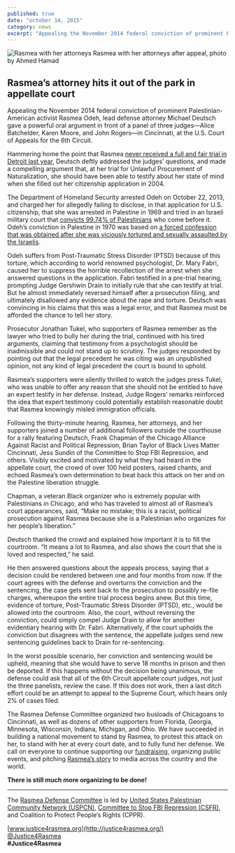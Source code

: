 ```yaml
---
published: true
date: "october 14, 2015"
category: news
excerpt: "Appealing the November 2014 federal conviction of prominent Palestinian-American activist Rasmea Odeh, lead defense attorney Michael Deutsch gave a powerful oral argument in front of a panel of three judges in Cincinnati, at the U.S. Court of Appeals for the 6th Circuit."
---
```


![Rasmea with her attorneys]({{site.baseurl}}/assets/img/rasmea-attornyes-after-appeal.jpg) Rasmea with her attorneys after appeal, photo by Ahmed Hamad 

## Rasmea’s attorney hits it out of the park in appellate court

Appealing the November 2014 federal conviction of prominent Palestinian-American activist Rasmea Odeh, lead defense attorney Michael Deutsch gave a powerful oral argument in front of a panel of three judges—Alice Batchelder, Karen Moore, and John Rogers—in Cincinnati, at the U.S. Court of Appeals for the 6th Circuit. 

Hammering home the point that Rasmea [never received a full and fair trial in Detroit last year](http://justice4rasmea.org/news/2014/11/10/rasmea-found-guilty/), Deutsch deftly addressed the judges’ questions, and made a compelling argument that, at her trial for Unlawful Procurement of Naturalization, she should have been able to testify about her state of mind when she filled out her citizenship application in 2004.

The Department of Homeland Security arrested Odeh on October 22, 2013, and charged her for allegedly failing to disclose, in that application for U.S. citizenship, that she was arrested in Palestine in 1969 and tried in an Israeli military court that [convicts 99.74% of Palestinians](http://www.haaretz.com/print-edition/news/nearly-100-of-all-military-court-cases-in-west-bank-end-in-conviction-haaretz-learns-1.398369) who come before it. Odeh’s conviction in Palestine in 1970 was based on [a forced confession that was obtained after she was viciously tortured and sexually assaulted by the Israelis](http://www.truth-out.org/news/item/25910-tortured-and-raped-by-israel-persecuted-by-the-united-states).  

Odeh suffers from Post-Traumatic Stress Disorder (PTSD) because of this torture, which according to world renowned psychologist, Dr. Mary Fabri, caused her to suppress the horrible recollection of the arrest when she answered questions in the application. Fabri testified in a pre-trial hearing, prompting Judge Gershwin Drain to initially rule that she can testify at trial. But he almost immediately reversed himself after a prosecution filing, and ultimately disallowed any evidence about the rape and torture. Deutsch was convincing in his claims that this was a legal error, and that Rasmea must be afforded the chance to tell her story.  

Prosecutor Jonathan Tukel, who supporters of Rasmea remember as the lawyer who tried to bully her during the trial, continued with his tired arguments, claiming that testimony from a psychologist should be inadmissible and could not stand up to scrutiny. The judges responded by pointing out that the legal precedent he was citing was an unpublished opinion, not any kind of legal precedent the court is bound to uphold. 

Rasmea’s supporters were silently thrilled to watch the judges press Tukel, who was unable to offer any reason that she should not be entitled to have an expert testify in her defense. Instead, Judge Rogers’ remarks reinforced the idea that expert testimony could potentially establish reasonable doubt that Rasmea knowingly misled immigration officials. 

Following the thirty-minute hearing, Rasmea, her attorneys, and her supporters joined a number of additional followers outside the courthouse for a rally featuring Deutsch, Frank Chapman of the Chicago Alliance Against Racist and Political Repression, Brian Taylor of Black Lives Matter Cincinnati, Jess Sundin of the Committee to Stop FBI Repression, and others. Visibly excited and motivated by what they had heard in the appellate court, the crowd of over 100 held posters, raised chants, and echoed Rasmea’s own determination to beat back this attack on her and on the Palestine liberation struggle. 

Chapman, a veteran Black organizer who is extremely popular with Palestinians in Chicago, and who has traveled to almost all of Rasmea’s court appearances, said, “Make no mistake; this is a racist, political prosecution against Rasmea because she is a Palestinian who organizes for her people’s liberation.”

Deutsch thanked the crowd and explained how important it is to fill the courtroom. “It means a lot to Rasmea, and also shows the court that she is loved and respected,” he said.

He then answered questions about the appeals process, saying that a decision could be rendered between one and four months from now. If the court agrees with the defense and overturns the conviction and the sentencing, the case gets sent back to the prosecution to possibly re-file charges, whereupon the entire trial process begins anew. But this time, evidence of torture, Post-Traumatic Stress Disorder (PTSD), etc., would be allowed into the courtroom. Also, the court, without reversing the conviction, could simply compel Judge Drain to allow for another evidentiary hearing with Dr. Fabri. Alternatively, if the court upholds the conviction but disagrees with the sentence, the appellate judges send new sentencing guidelines back to Drain for re-sentencing.  

In the worst possible scenario, her conviction and sentencing would be upheld, meaning that she would have to serve 18 months in prison and then be deported. If this happens without the decision being unanimous, the defense could ask that all of the 6th Circuit appellate court judges, not just the three panelists, review the case. If this does not work, then a last ditch effort could be an attempt to appeal to the Supreme Court, which hears only 2% of cases filed. 

The Rasmea Defense Committee organized two busloads of Chicagoans to Cincinnati, as well as dozens of other supporters from Florida, Georgia, Minnesota, Wisconsin, Indiana, Michigan, and Ohio. We have succeeded in building a national movement to stand by Rasmea, to protest this attack on her, to stand with her at every court date, and to fully fund her defense. We call on everyone to continue supporting our [fundraising](http://justice4rasmea.org/donate/), organizing public events, and pitching [Rasmea’s story](http://justice4rasmea.org/about/) to media across the country and the world.

**There is still much more organizing to be done!**

____

The [Rasmea Defense Committee](http://justice4rasmea.org/defense-committee/) is led by  [United States Palestinian Community Network (USPCN)](http://uspcn.org/), [Committee to Stop FBI Repression (CSFR)](http://www.stopfbi.net/), and Coalition to Protect People’s Rights (CPPR). 

[www.justice4rasmea.org](http://justice4rasmea.org/)
<br>[@Justice4Rasmea](https://twitter.com/Justice4Rasmea)
<br>**#Justice4Rasmea**
